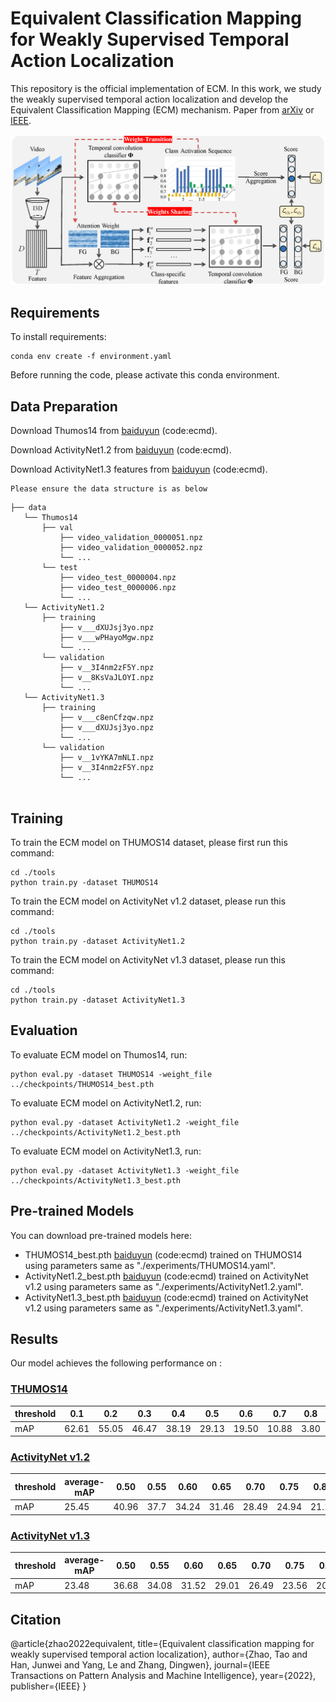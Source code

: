 # Equivalent Classification Mapping for Weakly Supervised Temporal Action Localization

This repository is the official implementation of ECM. In this work, we study the weakly supervised temporal action localization and develop the Equivalent Classification Mapping (ECM) mechanism. Paper from [arXiv](https://arxiv.org/abs/2008.07728) or [IEEE](https://ieeexplore.ieee.org/abstract/document/9785717).

![Illustrating the architecture of the proposed ECM](ECM.png)


## Requirements

To install requirements:

```setup
conda env create -f environment.yaml
```

Before running the code, please activate this conda environment.

## Data Preparation

Download Thumos14 from [baiduyun](https://pan.baidu.com/s/1xlK854LWpl8K5CT_S4tc1g ) (code:ecmd).

Download ActivityNet1.2 from [baiduyun](https://pan.baidu.com/s/1xlK854LWpl8K5CT_S4tc1g ) (code:ecmd).

Download ActivityNet1.3  features from [baiduyun](https://pan.baidu.com/s/1xlK854LWpl8K5CT_S4tc1g ) (code:ecmd).	

	Please ensure the data structure is as below

~~~~
├── data
   └── Thumos14
       ├── val
           ├── video_validation_0000051.npz
           ├── video_validation_0000052.npz
           └── ...
       └── test
           ├── video_test_0000004.npz
           ├── video_test_0000006.npz
           └── ...
   └── ActivityNet1.2
       ├── training
           ├── v___dXUJsj3yo.npz
           ├── v___wPHayoMgw.npz
           └── ...
       └── validation
           ├── v__3I4nm2zF5Y.npz
           ├── v__8KsVaJLOYI.npz
           └── ...
   └── ActivityNet1.3
       ├── training
           ├── v___c8enCfzqw.npz
           ├── v___dXUJsj3yo.npz
           └── ...
       └── validation
           ├── v__1vYKA7mNLI.npz
           ├── v__3I4nm2zF5Y.npz
           └── ...
     
~~~~

## Training

To train the ECM model on THUMOS14 dataset, please first run this command:

```train
cd ./tools
python train.py -dataset THUMOS14
```
To train the ECM model on ActivityNet v1.2 dataset, please run this command:

```train
cd ./tools
python train.py -dataset ActivityNet1.2
```
To train the ECM model on ActivityNet v1.3 dataset, please run this command:

```train
cd ./tools
python train.py -dataset ActivityNet1.3
```


## Evaluation

To evaluate ECM model on Thumos14, run:

```eval
python eval.py -dataset THUMOS14 -weight_file ../checkpoints/THUMOS14_best.pth
```
To evaluate ECM model on ActivityNet1.2, run:

```eval
python eval.py -dataset ActivityNet1.2 -weight_file ../checkpoints/ActivityNet1.2_best.pth
```
To evaluate ECM model on ActivityNet1.3, run:

```eval
python eval.py -dataset ActivityNet1.3 -weight_file ../checkpoints/ActivityNet1.3_best.pth
```


## Pre-trained Models

You can download pre-trained models here:

- THUMOS14_best.pth [baiduyun](https://pan.baidu.com/s/1xlK854LWpl8K5CT_S4tc1g ) (code:ecmd) trained on THUMOS14 using parameters same as "./experiments/THUMOS14.yaml". 
- ActivityNet1.2_best.pth [baiduyun](https://pan.baidu.com/s/1xlK854LWpl8K5CT_S4tc1g ) (code:ecmd) trained on ActivityNet v1.2 using parameters same as "./experiments/ActivityNet1.2.yaml". 
- ActivityNet1.3_best.pth [baiduyun](https://pan.baidu.com/s/1xlK854LWpl8K5CT_S4tc1g ) (code:ecmd) trained on ActivityNet v1.2 using parameters same as "./experiments/ActivityNet1.3.yaml". 


## Results

Our model achieves the following performance on :

### [THUMOS14](https://www.crcv.ucf.edu/THUMOS14/home.html)

| threshold | 0.1   | 0.2   | 0.3   | 0.4   | 0.5   | 0.6   | 0.7   | 0.8  | 0.9  |
| --------- | ----- | ----- | ----- | ----- | ----- | ----- | ----- | ---- | ---- |
| mAP       | 62.61 | 55.05 | 46.47 | 38.19 | 29.13 | 19.50 | 10.88 | 3.80 | 0.42 |

### [ActivityNet v1.2](http://activity-net.org/)

| threshold | average-mAP | 0.50  | 0.55 | 0.60  | 0.65  | 0.70  | 0.75  | 0.80  | 0.85  | 0.90  | 0.95 |
| --------- | ----------- | ----- | ---- | ----- | ----- | ----- | ----- | ----- | ----- | ----- | ---- |
| mAP       | 25.45       | 40.96 | 37.7 | 34.24 | 31.46 | 28.49 | 24.94 | 21.16 | 16.95 | 12.13 | 6.46 |

### [ActivityNet v1.3](http://activity-net.org/)

| threshold | average-mAP | 0.50  | 0.55  | 0.60  | 0.65  | 0.70  | 0.75  | 0.80  | 0.85  | 0.90  | 0.95 |
| --------- | ----------- | ----- | ----- | ----- | ----- | ----- | ----- | ----- | ----- | ----- | ---- |
| mAP       | 23.48       | 36.68 | 34.08 | 31.52 | 29.01 | 26.49 | 23.56 | 20.04 | 16.08 | 11.42 | 5.92 |

## Citation
@article{zhao2022equivalent,
  title={Equivalent classification mapping for weakly supervised temporal action localization},
  author={Zhao, Tao and Han, Junwei and Yang, Le and Zhang, Dingwen},
  journal={IEEE Transactions on Pattern Analysis and Machine Intelligence},
  year={2022},
  publisher={IEEE}
}